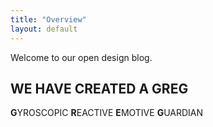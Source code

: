 ```yaml
---
title: "Overview"
layout: default
---
```


Welcome to our open design blog.

## WE HAVE CREATED A GREG
**G**YROSCOPIC **R**EACTIVE **E**MOTIVE **G**UARDIAN
